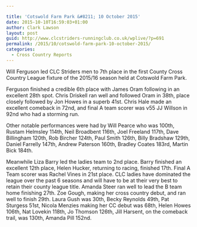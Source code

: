 ```yaml
---

title: 'Cotswold Farm Park &#8211; 10 October 2015'
date: 2015-10-10T16:59:03+01:00
author: Clark Lawson
layout: post
guid: http://www.clcstriders-runningclub.co.uk/wplive/?p=691
permalink: /2015/10/cotswold-farm-park-10-october-2015/
categories:
  - Cross Country Reports
---
```

Will Ferguson led CLC Striders men to 7th place in the first County Cross Country League fixture of the 2015/16 season held at Cotswold Farm Park. <!--more-->

Ferguson finished a credible 6th place with James Oram following in an excellent 28th spot. Chris Driskell ran well and followed Oram in 38th, place closely followed by Jon Howes in a superb 41st. Chris Hale made an excellent comeback in 72nd, and final A team scorer was v55 JJ Willson in 92nd who had a storming run. 

Other notable performances were had by Will Pearce who was 100th, Rustam Helmsley 114th, Neil Broadbent 116th, Joel Freeland 117th, Dave Billingham 120th, Rob Bircher 124th, Paul Smith 126th, Billy Bradshaw 129th, Daniel Farrelly 147th, Andrew Paterson 160th, Bradley Coates 183rd, Martin Bick 184th.

Meanwhile Liza Barry led the ladies team to 2nd place. Barry finished an excellent 12th place, Helen Hucker, returning to racing, finished 17th. Final A Team scorer was Rachel Vines in 21st place. CLC ladies have dominated the league over the past 6 seasons and will have to be at their very best to retain their county league title. Amanda Steer ran well to lead the B team home finishing 27th. Zoe Gough, making her cross country debut, and ran well to finish 29th. Laura Gush was 30th, Becky Reynolds 49th, Pat Sturgess 51st, Nicola Menzies making her CC debut was 68th, Helen Howes 106th, Nat Lovekin 118th, Jo Thomson 126th, Jill Harsent, on the comeback trail, was 130th, Amanda Pill 152nd.